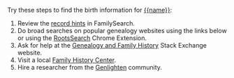 Try these steps to find the birth information for [{{name}}](https://familysearch.org/tree/#view=ancestor&person={{pid}}):

1. Review the [record hints](https://familysearch.org/tree/#view=allMatchingRecords&person={{pid}}) in FamilySearch.
1. Do broad searches on popular genealogy websites using the links below or using the [RootsSearch](https://chrome.google.com/webstore/detail/rootssearch/aolcffalbhpnojekmimmelebjchjmmgn?hl=en) Chrome Extension.
1. Ask for help at the [Genealogy and Family History](http://genealogy.stackexchange.com/) Stack Exchange website.
1. Visit a local [Family History Center](https://familysearch.org/ask/help#localResource).
1. Hire a researcher from the [Genlighten](http://www.genlighten.com/) community.